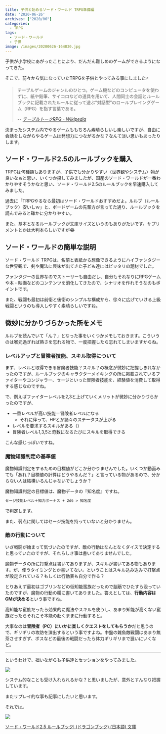 ```yaml
---
title: 子供と始めるソード・ワールド TRPG準備編
date: '2020-06-26'
archives: ["2020/06"]
categories:
  - TRPG
tags:
  - ソード・ワールド
  - 子供
image: /images/20200626-164830.jpg
---
```

子供が小学校にあがったことにより、だんだん難しめのゲームができるようになってきた。

そこで、前々から気になっていたTRPGを子供とやってみる事にしました⭐

> テーブルゲームのジャンルのひとつ。ゲーム機などのコンピュータを使わずに、紙や鉛筆、サイコロなどの道具を用いて、人間同士の会話とルールブックに記載されたルールに従って遊ぶ“対話型”のロールプレイングゲーム（RPG）を指す言葉である。
>
> -- <cite>[テーブルトークRPG - Wikipedia](https://ja.wikipedia.org/wiki/%E3%83%86%E3%83%BC%E3%83%96%E3%83%AB%E3%83%88%E3%83%BC%E3%82%AFRPG)</cite>

決まったシステム内でやるゲームももちろん素晴らしいし楽しいですが、自由に会話をしながらやるゲームは発想力につながるかな？なんて淡い思いもあったりします。

## ソード・ワールド2.5のルールブックを購入

TRPGは何種類もありますが、子供でも分かりやすい（世界観やシステム）物が良いなぁと思い、いくつか探してみましたが、国産のソード・ワールドが一番わかりやすそうかなと思い、ソード・ワールド2.5のルールブックを早速購入してみました。

過去に「TRPGやるなら最初はソード・ワールドおすすめだよ。ルルブ（ルールブック）安いしｗ」と、ボードゲームの先輩方が言ってた通り、ルールブックを読んでみると確かに分かりやすい。

また、基本となるルールブックが文庫サイズというのもありがたいです。サプリメントとかは大判本らしいですが😂

## ソード・ワールドの簡単な説明

ソード・ワールド TRPGは、名前と表紙から想像できるようにハイファンタジーな世界観で、剣や魔法に興味が出てきた子ども達にはピッタリの題材でした。

ファンタジーの世界なのでストーリーも自由だし、自分もそれなりにRPGゲームや本・映画などのコンテンツを消化してきたので、シナリオを作れそうなのもポイントです。

また、戦闘も最初は前衛と後衛のシンプルな構成から、徐々に広げていける上級戦闘というのも導入しやすく素晴らしいですね。

## 微妙に分かりづらかった所をメモ

ルルブを読んでいて「ん？」となった事をいくつかメモしておきます。こういうのは喉元過ぎれば熱さを忘れる物で、一度把握したら忘れてしまいますからね。

### レベルアップと冒険者技能、スキル取得について

まず、レベルと取得できる冒険者技能？スキル？の概念が微妙に把握しきれなかったのですが、ルールブックのキャラクターメイキングの所に掲載されているファイターやコンジャラー、セージといった冒険者技能を、経験値を消費して取得する感じなのですね。

で、例えばファイターレベルを2,3と上げていくメリットが微妙に分かりづらかったのですが、

- 一番レベルが高い技能＝冒険者レベルになる
  - それに伴って、HPとか諸々のステータスが上がる
- レベルを要求するスキルがある（）
- 冒険者レベル1,3,5と奇数になるたびにスキルを取得できる

こんな感じっぽいですね。

### 魔物知識判定の基準値

魔物知識判定をするための目標値がどこか分かりませんでした。いくつか動画みても「あれ？目標値の計算はどうやるんだ？」と言っている物があるので、分からない人は結構いるんじゃないでしょうか？

魔物知識判定の目標値は、魔物データの『知名度』ですね。

```txt
セージ技能レベル＋知力ボーナス + 2d6 > 知名度
```

で判定します。

また、弱点に関してはセージ技能を持っていないと分かりません。

### 敵の行動について

いざ戦闘が始まって気づいたのですが、敵の行動はなんとなくダイスで決定すると思っていたのですが、それらしき事は書いてありませんでした。

魔物データの所に打撃点は書いてありますが、スキルが書いてある物もあります。が、使うタイミングとか書いてない。ということはスキル込み込みで打撃点が設定されている？もしくは行動表も自分で作る？

とりあえず最初はゴブリンなどの低知能蛮族だったので脳筋でひたすら殴っていたのですが、魔物の行動の欄に書いてありました。答えとしては、**行動内容はGMが決める**という事ですね。

高知能な蛮族だったら効果的に魔法やスキルを使うし、あまり知能が高くない蛮族だったらそれこそ本能の赴くままに行動すると。

大事なのは**冒険者（PC）にいかに楽しくクエストをしてもらうか**だと思うので、ギリギリの攻防を演出するという事ですよね。中盤の雑魚敵戦闘はあまり無茶させすぎず、ボスなどの最後の戦闘だったら体力ギリギリまで狙いにいくなど。

---

というわけで、拙いながらも子供達とセッションをやってみました。

![](/images/20200626-164433.jpg)

システム的なことも受け入れられるかな？と思いましたが、意外とすんなり把握しています。

またリプレイ的な事も記事にしたいと思います。

それでは。

<div class="amazfy">
<a href="https://www.amazon.co.jp/dp/4040728076?tag=t4traw-22">
<img src="https://ws-fe.amazon-adsystem.com/widgets/q?_encoding=UTF8&ASIN=4040728076&Format=_SL250_&ID=AsinImage&MarketPlace=JP&ServiceVersion=20070822&WS=1&tag=t4traw-22&language=ja_JP">
<p>ソード・ワールド2.5 ルールブックI (ドラゴンブック) (日本語) 文庫</p>
</a>
</div>